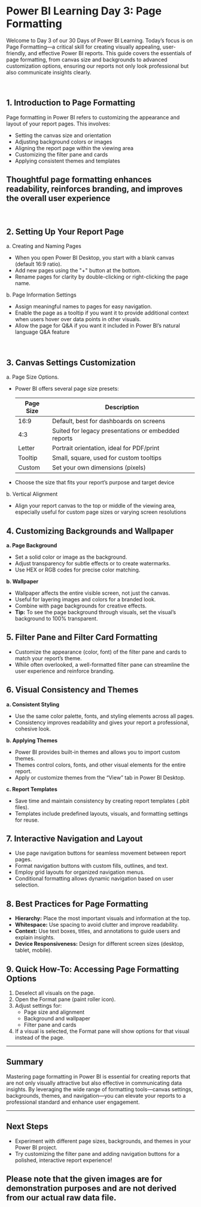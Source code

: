 <h1>Power BI Learning Day 3: Page Formatting</h1>

<P>
  Welcome to Day 3 of our 30 Days of Power BI Learning. Today’s focus is on Page Formatting—a critical skill for creating visually appealing, user-friendly, and effective Power BI reports. This guide covers the essentials of page formatting, from canvas size and backgrounds to advanced customization options, ensuring our reports not only look professional but also communicate insights clearly.
</P>

</br>
<h2>1. Introduction to Page Formatting</h2>
<p>
  Page formatting in Power BI refers to customizing the appearance and layout of your report pages. This involves:

  * Setting the canvas size and orientation
  * Adjusting background colors or images
  * Aligning the report page within the viewing area
  * Customizing the filter pane and cards
  * Applying consistent themes and templates
## Thoughtful page formatting enhances readability, reinforces branding, and improves the overall user experience
</p>
<br>
<h2>2. Setting Up Your Report Page</h2>

  a. Creating and Naming Pages
  * When you open Power BI Desktop, you start with a blank canvas (default 16:9 ratio).
  * Add new pages using the "+" button at the bottom.
  * Rename pages for clarity by double-clicking or right-clicking the page name.

  b. Page Information Settings
  * Assign meaningful names to pages for easy navigation.
  * Enable the page as a tooltip if you want it to provide additional context when users hover over data points in other visuals.
  * Allow the page for Q&A if you want it included in Power BI’s natural language Q&A feature
 <br>
 <h2>3. Canvas Settings Customization</h2>
 
  a. Page Size Options.
   * Power BI offers several page size presets:
     
      | Page Size | Description                                         |
      |-----------|-----------------------------------------------------|
      | 16:9      | Default, best for dashboards on screens             |
      | 4:3       | Suited for legacy presentations or embedded reports |
      | Letter    | Portrait orientation, ideal for PDF/print           |
      | Tooltip   | Small, square, used for custom tooltips             |
      | Custom    | Set your own dimensions (pixels)                    |
   * Choose the size that fits your report’s purpose and target device
     
  b. Vertical Alignment
   * Align your report canvas to the top or middle of the viewing area, especially useful for custom page sizes or varying screen resolutions
     <br>
   ## 4. Customizing Backgrounds and Wallpaper

**a. Page Background**<br>
- Set a solid color or image as the background.<br>
- Adjust transparency for subtle effects or to create watermarks.<br>
- Use HEX or RGB codes for precise color matching.<br>

**b. Wallpaper**<br>
- Wallpaper affects the entire visible screen, not just the canvas.<br>
- Useful for layering images and colors for a branded look.<br>
- Combine with page backgrounds for creative effects.<br>
- **Tip:** To see the page background through visuals, set the visual’s background to 100% transparent.<br>

## 5. Filter Pane and Filter Card Formatting

- Customize the appearance (color, font) of the filter pane and cards to match your report’s theme.<br>
- While often overlooked, a well-formatted filter pane can streamline the user experience and reinforce branding.<br>

## 6. Visual Consistency and Themes

**a. Consistent Styling**<br>
- Use the same color palette, fonts, and styling elements across all pages.<br>
- Consistency improves readability and gives your report a professional, cohesive look.<br>

**b. Applying Themes**<br>
- Power BI provides built-in themes and allows you to import custom themes.<br>
- Themes control colors, fonts, and other visual elements for the entire report.<br>
- Apply or customize themes from the “View” tab in Power BI Desktop.<br>

**c. Report Templates**<br>
- Save time and maintain consistency by creating report templates (.pbit files).<br>
- Templates include predefined layouts, visuals, and formatting settings for reuse.<br>

## 7. Interactive Navigation and Layout

- Use page navigation buttons for seamless movement between report pages.<br>
- Format navigation buttons with custom fills, outlines, and text.<br>
- Employ grid layouts for organized navigation menus.<br>
- Conditional formatting allows dynamic navigation based on user selection.<br>

## 8. Best Practices for Page Formatting

- **Hierarchy:** Place the most important visuals and information at the top.<br>
- **Whitespace:** Use spacing to avoid clutter and improve readability.<br>
- **Context:** Use text boxes, titles, and annotations to guide users and explain insights.<br>
- **Device Responsiveness:** Design for different screen sizes (desktop, tablet, mobile).<br>

## 9. Quick How-To: Accessing Page Formatting Options

1. Deselect all visuals on the page.<br>
2. Open the Format pane (paint roller icon).<br>
3. Adjust settings for:<br>
   - Page size and alignment<br>
   - Background and wallpaper<br>
   - Filter pane and cards<br>
4. If a visual is selected, the Format pane will show options for that visual instead of the page.<br>

---

## Summary

Mastering page formatting in Power BI is essential for creating reports that are not only visually attractive but also effective in communicating data insights. By leveraging the wide range of formatting tools—canvas settings, backgrounds, themes, and navigation—you can elevate your reports to a professional standard and enhance user engagement.<br>

---

## Next Steps

- Experiment with different page sizes, backgrounds, and themes in your Power BI project.<br>
- Try customizing the filter pane and adding navigation buttons for a polished, interactive report experience!<br>

## Please note that the given images are for demonstration purposes and are not derived from our actual raw data file.




